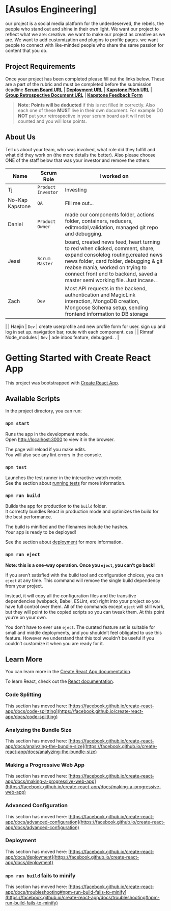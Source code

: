 # [Asulos Engineering]
our project is a social media platform for the underdeserved, the rebels, the people who stand out and shine in their own light.
We want our project to reflect what we are: creative. we want to make our project as creative as we are. We want to add customization
and plugins to profile pages. we want people to connect with like-minded people who share the same passion for content that you do.
## Project Requirements
Once your project has been completed please fill out the links below. These are a part of the rubric and must be
completed before the submission deadline
**[Scrum Board URL](https://trello.com/b/bJcLlFTa/omnicloud)** |
**[Deployment URL](https://vercel.com/asulos-engineering/asulos-engineering/qnveuu6uu)** |
**[Kapstone Pitch URL](https://docs.google.com/document/d/1lMv0tuW5j151GMOcVShGuHnqR2uqPH82Iru1c2VJcbc/edit?usp=sharing)**
| **[Group Retrospective Document URL](https://docs.google.com/document/d/1srEa6uNk-I78aQ03JaYLaph-znbh0cuI6JkrYAivOnQ/edit)** |
**[Kapstone Feedback Form](https://docs.google.com/forms/d/e/1FAIpQLSeGbm0WcPzlEXHYkWDHcKmXr0fY3cF9sA1zGiP16sjd-0Jg5A/viewform)**
> **Note:** **Points will be deducted** if this is not filled in correctly. Also each one of these **MUST** live in
> their own document. For example DO **NOT** put your retrospective in your scrum board as it will not be counted and
> you will lose points.
## About Us
Tell us about your team, who was involved, what role did they fulfill and what did they work on (the more details the
better). Also please choose ONE of the staff below that was your investor and remove the others.

| Name                   | Scrum Role         | I worked on    |
| ---------------------- | ------------------ | -------------- |
| Tj                     | `Product Investor` | Investing      |
| No-Kap Kapstone        | `QA`               | Fill me out... |
| Daniel                 | `Product Owner`    | made our components folder, actions folder, containers, reducers, editmodal,validation, managed git repo and debugging.  |
| Jessi                  | `Scrum Master`     | board, created news feed, heart turning to red when clicked, comment, share, expand consolelog routing,created news news folder, card folder, debugging & git reabse mania, worked on trying to connect front end to backend, saved a master semi working file. Just incase. <smile> . |
| Zach                   | `Dev`              | Most API requests in the backend, authentication and MagicLink interaction, MongoDB creation, Mongoose Schema setup, sending frontend information to DB storage |
 |
| Haejin                 | `Dev`              | create userprofile and new profile form for user. sign up and log in set up. navigation bar, route with each component. css |
| Rimraf Node_modules    | `Dev`              | ade inbox feature, debugged.                                  . |

# Getting Started with Create React App

This project was bootstrapped with [Create React App](https://github.com/facebook/create-react-app).

## Available Scripts

In the project directory, you can run:

### `npm start`

Runs the app in the development mode.\
Open [http://localhost:3000](http://localhost:3000) to view it in the browser.

The page will reload if you make edits.\
You will also see any lint errors in the console.

### `npm test`

Launches the test runner in the interactive watch mode.\
See the section about [running tests](https://facebook.github.io/create-react-app/docs/running-tests) for more information.

### `npm run build`

Builds the app for production to the `build` folder.\
It correctly bundles React in production mode and optimizes the build for the best performance.

The build is minified and the filenames include the hashes.\
Your app is ready to be deployed!

See the section about [deployment](https://facebook.github.io/create-react-app/docs/deployment) for more information.

### `npm run eject`

**Note: this is a one-way operation. Once you `eject`, you can’t go back!**

If you aren’t satisfied with the build tool and configuration choices, you can `eject` at any time. This command will
remove the single build dependency from your project.

Instead, it will copy all the configuration files and the transitive dependencies (webpack, Babel, ESLint, etc) right
into your project so you have full control over them. All of the commands except `eject` will still work, but they will
point to the copied scripts so you can tweak them. At this point you’re on your own.

You don’t have to ever use `eject`. The curated feature set is suitable for small and middle deployments, and you
shouldn’t feel obligated to use this feature. However we understand that this tool wouldn’t be useful if you couldn’t
customize it when you are ready for it.

## Learn More

You can learn more in the
[Create React App documentation](https://facebook.github.io/create-react-app/docs/getting-started).

To learn React, check out the [React documentation](https://reactjs.org/).

### Code Splitting

This section has moved here:
[https://facebook.github.io/create-react-app/docs/code-splitting](https://facebook.github.io/create-react-app/docs/code-splitting)

### Analyzing the Bundle Size

This section has moved here:
[https://facebook.github.io/create-react-app/docs/analyzing-the-bundle-size](https://facebook.github.io/create-react-app/docs/analyzing-the-bundle-size)

### Making a Progressive Web App

This section has moved here:
[https://facebook.github.io/create-react-app/docs/making-a-progressive-web-app](https://facebook.github.io/create-react-app/docs/making-a-progressive-web-app)

### Advanced Configuration

This section has moved here:
[https://facebook.github.io/create-react-app/docs/advanced-configuration](https://facebook.github.io/create-react-app/docs/advanced-configuration)

### Deployment

This section has moved here:
[https://facebook.github.io/create-react-app/docs/deployment](https://facebook.github.io/create-react-app/docs/deployment)

### `npm run build` fails to minify

This section has moved here:
[https://facebook.github.io/create-react-app/docs/troubleshooting#npm-run-build-fails-to-minify](https://facebook.github.io/create-react-app/docs/troubleshooting#npm-run-build-fails-to-minify)
